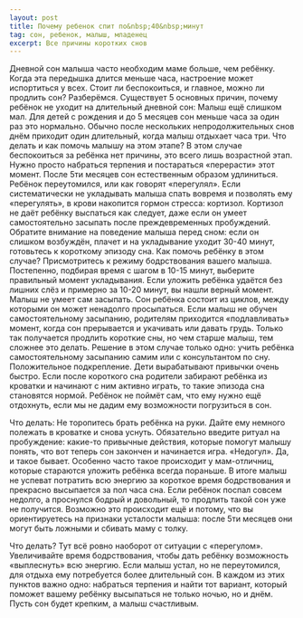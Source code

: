 ```yaml
---
layout: post
title: Почему ребенок спит по&nbsp;40&nbsp;минут
tag: сон, ребенок, малыш, младенец
excerpt: Все причины коротких снов
---
```


Дневной сон малыша часто необходим маме больше, чем ребёнку. Когда эта передышка длится меньше часа, настроение может испортиться у всех. Стоит ли беспокоиться, и главное, можно ли продлить сон? Разберёмся. 
Существует 5 основных причин, почему ребёнок не уходит на длительный дневной сон:
Малыш ещё слишком мал. Для детей с рождения и до 5 месяцев сон меньше часа за один раз это нормально. Обычно после нескольких непродолжительных снов днём приходит один длительный, когда малыш отдыхает часа три. 
Что делать и как помочь малышу на этом этапе? В этом случае беспокоиться за ребёнка нет причины, это всего лишь возрастной этап. Нужно просто набраться терпения и постараться «перерасти» этот момент. После 5ти месяцев сон естественным образом удлиниться. 
Ребёнок переутомился, или как говорят «перегулял». Если систематически не укладывать малыша спать вовремя и позволять ему «перегулять», в крови накопится гормон стресса: кортизол. Кортизол не даёт ребёнку выспаться как следует, даже если он умеет самостоятельно засыпать после преждевременных пробуждений. Обратите внимание на поведение малыша перед сном: если он слишком возбуждён, плачет и на укладывание уходит 30-40 минут, готовьтесь к короткому эпизоду сна.
Как помочь ребёнку в этом случае? Присмотритесь к режиму бодрствования вашего малыша. Постепенно, подбирая время с шагом в 10-15 минут, выберите правильный момент укладывания. Если уложить ребёнка удаётся без лишних слёз и примерно за 10-20 минут, вы нашли верный момент.  
Малыш не умеет сам засыпать. Сон ребёнка состоит из циклов, между которыми он может ненадолго просыпаться. Если малыш не обучен самостоятельному засыпанию, родителям приходится «подлавливать» момент, когда сон прерывается и укачивать или давать грудь. Только так получается продлить короткие сны, но чем старше малыш, тем сложнее это делать.
Решение в этом случае только одно: учить ребёнка самостоятельному засыпанию самим или с консультантом по сну.
Положительное подкрепление. Дети вырабатывают привычки очень быстро. Если после короткого сна родители забирают ребёнка из кроватки и начинают с ним активно играть, то такие эпизода сна становятся нормой. Ребёнок не поймёт сам, что ему нужно ещё отдохнуть, если мы не дадим ему возможности погрузиться в сон. 

Что делать: Не торопитесь брать ребёнка на руки. Дайте ему немного полежать в кроватке и снова уснуть. Обязательно введите ритуал на пробуждение: какие-то привычные действия, которые помогут малышу понять, что вот теперь сон закончен и начинается игра.
«Недогул». Да, и такое бывает. Особенно часто такое происходит у мам-отличниц, которые стараются уложить ребёнка всегда пораньше. В итоге малыш не успеват потратить всю энергию за короткое время бодрствования и прекрасно высыпается за пол часа сна. Если ребёнок поспал совсем недолго, а проснулся бодрый и довольный, то продлить такой сон уже не получится. Возможно это происходит ещё и потому, что вы ориентируетесь на признаки усталости малыша: после 5ти месяцев они могут быть ложными и сбивать маму с толку.

Что делать? Тут всё ровно наоборот от ситуации с «перегулом». Увеличивайте время бодрствования, чтобы дать ребёнку возможность «выплеснуть» всю энергию. Если малыш устал, но не переутомился, для отдыха ему потребуется более длительный сон. 
В каждом из этих пунктов важно одно: набраться терпения и найти тот вариант, который поможет вашему ребёнку высыпаться не только ночью, но и днём. Пусть сон будет крепким, а малыш счастливым.
